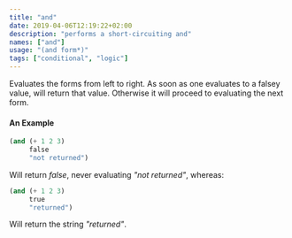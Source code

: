 ```yaml
---
title: "and"
date: 2019-04-06T12:19:22+02:00
description: "performs a short-circuiting and"
names: ["and"]
usage: "(and form*)"
tags: ["conditional", "logic"]
---
```

Evaluates the forms from left to right. As soon as one evaluates to a falsey value, will return that value. Otherwise it will proceed to evaluating the next form.

#### An Example

~~~scheme
(and (+ 1 2 3)
     false
     "not returned")
~~~

Will return _false_, never evaluating _"not returned"_, whereas:

~~~scheme
(and (+ 1 2 3)
     true
     "returned")
~~~

Will return the string _"returned"_.
